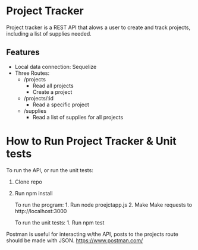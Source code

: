 # Project Tracker
Project tracker is a REST API that alows a user to create and track projects, including a list of supplies needed.  

## Features
* Local data connection: Sequelize
* Three Routes: 
    * /projects
        * Read all projects
        * Create a project
    * /projects/:id
        * Read a specific project
    * /supplies
        * Read a list of supplies for all projects


# How to Run Project Tracker & Unit tests
To run the API, or run the unit tests: 

1. Clone repo
2. Run npm install

    To run the program:
        1. Run node proejctapp.js
        2. Make Make requests to http://localhost:3000

    To run the unit tests:
        1. Run npm test

Postman is useful for interacting w/the API, posts to the projects route should be made with JSON. https://www.postman.com/